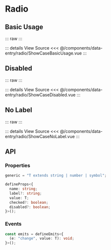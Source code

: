 <script setup lang='ts'>
import ShowCaseBasicUsage from './ShowCaseBasicUsage.vue'
import ShowCaseDisabled from './ShowCaseDisabled.vue'
import ShowCaseNoLabel from './ShowCaseNoLabel.vue'
</script>

# Radio

## Basic Usage

::: raw
<ClientOnly>
<ShowCaseBasicUsage class="vp-raw" />
</ClientOnly>
:::

::: details View Source
<<< @/components/data-entry/radio/ShowCaseBasicUsage.vue
:::

## Disabled

::: raw
<ClientOnly>
<ShowCaseDisabled class="vp-raw" />
</ClientOnly>
:::

::: details View Source
<<< @/components/data-entry/radio/ShowCaseDisabled.vue
:::

## No Label

::: raw
<ClientOnly>
<ShowCaseNoLabel class="vp-raw" />
</ClientOnly>
:::

::: details View Source
<<< @/components/data-entry/radio/ShowCaseNoLabel.vue
:::

## API

### Properties

```ts
generic = "T extends string | number | symbol";

defineProps<{
  name: string;
  label?: string;
  value: T;
  checked?: boolean;
  disabled?: boolean;
}>();
```

### Events

```ts
const emits = defineEmits<{
  (e: "change", value: T): void;
}>();
```
